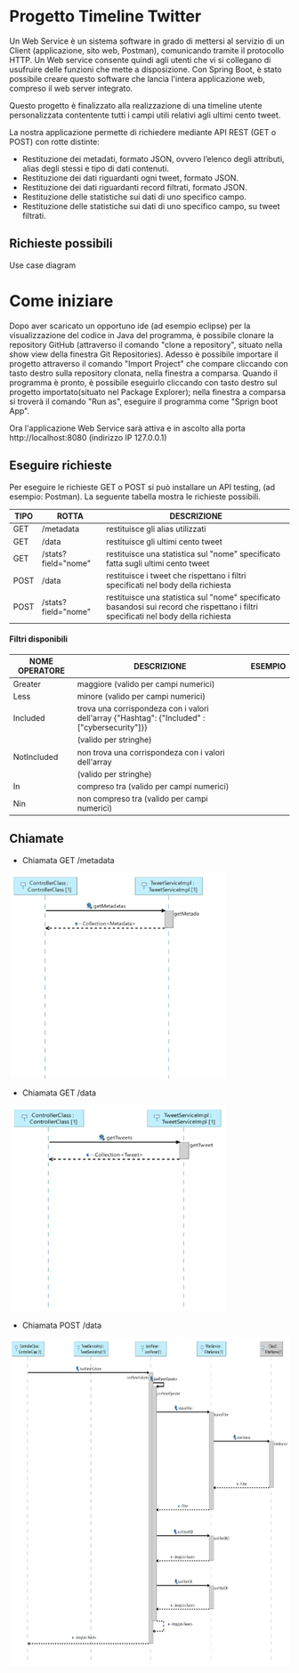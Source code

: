 # Progetto Timeline Twitter

Un Web Service è un sistema software in grado di mettersi al servizio di un Client (applicazione, sito web, Postman), comunicando tramite il protocollo HTTP. Un Web service consente quindi agli utenti che vi si collegano di usufruire delle funzioni che mette a disposizione. Con Spring Boot, è stato possibile creare questo software che lancia l'intera applicazione web, compreso il web server integrato.

Questo progetto è finalizzato alla realizzazione di una timeline utente personalizzata contentente tutti i campi utili relativi agli ultimi cento tweet.

La nostra applicazione permette di richiedere mediante API REST (GET o POST) con rotte distinte:
* Restituzione dei metadati, formato JSON, ovvero l’elenco degli attributi, alias degli stessi e tipo di dati contenuti.
* Restituzione dei dati riguardanti ogni tweet, formato JSON.
* Restituzione dei dati riguardanti record filtrati, formato JSON.
* Restituzione delle statistiche sui dati di uno specifico campo.
* Restituzione delle statistiche sui dati di uno specifico campo, su tweet filtrati.

<h2> Richieste possibili </h2>
Use case diagram

<h1> Come iniziare </h1>
Dopo aver scaricato un opportuno ide (ad esempio eclipse) per la visualizzazione del codice in Java del programma, è possibile clonare la repository GitHub (attraverso il comando "clone a repository", situato nella show view della finestra Git Repositories). Adesso è possibile importare il progetto attraverso il comando "Import Project" che compare cliccando con tasto destro sulla repository clonata, nella finestra a comparsa.
Quando il programma è pronto, è possibile eseguirlo cliccando con tasto destro sul progetto importato(situato nel Package Explorer); nella finestra a comparsa si troverà il comando "Run as", eseguire il programma come "Sprign boot App".

Ora l'applicazione Web Service sarà attiva e in ascolto alla porta http://localhost:8080 (indirizzo IP 127.0.0.1)

<h2> Eseguire richieste </h2>

Per eseguire le richieste GET o POST si può installare un API testing, (ad esempio: Postman). La seguente tabella mostra le richieste possibili.

 | **TIPO** |      **ROTTA**     |                                      **DESCRIZIONE**                                          |
 |----------|--------------------|-----------------------------------------------------------------------------------------------|
 |   GET    | /metadata          | restituisce gli alias utilizzati                                                              |
 |   GET    | /data              | restituisce gli ultimi cento tweet                                                            |
 |   GET    | /stats?field="nome"| restituisce una statistica sul "nome" specificato fatta sugli ultimi cento tweet              |
 |   POST   | /data              | restituisce i tweet che rispettano i filtri specificati nel body della richiesta              |
 |   POST   | /stats?field="nome"| restituisce una statistica sul "nome" specificato basandosi sui record che rispettano i filtri                                          specificati nel body della richiesta                                                          |     
                               
 <h4>Filtri disponibili</h4>
 
 | **NOME OPERATORE** |      **DESCRIZIONE**                               |               **ESEMPIO**                   |
 |--------------------|----------------------------------------------------|---------------------------------------------|
 |   Greater          | maggiore (valido per campi numerici)               |                                             |
 |   Less             | minore (valido per campi numerici)                 |                                             |
 |   Included         |	trova una corrispondeza con i valori dell'array     {"Hashtag": {"Included" : ["cybersecurity"]}}|
 |                    | (valido per stringhe)                              |                                             |
 |   NotIncluded      | non trova una corrispondeza con i valori dell'array                                              |
 |                    | (valido per stringhe)                              |                                             |
 |   In               | compreso tra (valido per campi numerici)           |                                             |  
 |   Nin              | non compreso tra (valido per campi numerici)       |                                             |
 
 
<h2> Chiamate </h2>

* Chiamata GET /metadata
<img src="https://github.com/ChiaraAmalia/ProgettoOOP/blob/master/UMLDiagram/OOP%20Sequence%20Diagram_getMetadata.jpg" alt="Chiamata  GET metadata sequence diagram" width="390px" height="370px">

* Chiamata GET /data
<img src="https://github.com/ChiaraAmalia/ProgettoOOP/blob/master/UMLDiagram/OOP%20Sequence%20Diagram_getData.jpg" alt="Chiamata GET data sequence diagram" width="390px" height="370px">

* Chiamata POST /data
<img src="https://github.com/ChiaraAmalia/ProgettoOOP/blob/master/UMLDiagram/OOP%20Sequence%20Diagram_PostData.jpg" alt="Chiamata POST data sequence diagram" width="840px" height="590px">
